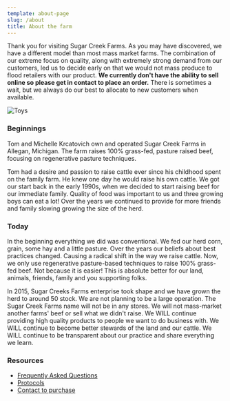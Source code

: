 ```yaml
---
template: about-page
slug: /about
title: About the farm
---
```

Thank you for visiting Sugar Creek Farms.
As you may have discovered, we have a different model than most mass market farms.
The combination of our extreme focus on quality, along with extremely strong
demand from our customers, led us to decide early on that we would not mass produce to flood
retailers with our product. **We currently don't have the ability to sell online so please get in contact to place an order.** There is sometimes a wait, but we
always do our best to allocate to new customers when available.

![Toys](/assets/vanessa-bucceri-gdirwiyama8-unsplash.jpg "Toys")

### Beginnings
Tom and Michelle Krcatovich own and operated Sugar Creek Farms in Allegan, Michigan. The farm raises 100% grass-fed, pasture raised beef, focusing on regenerative pasture techniques.

Tom had a desire and passion to raise cattle ever since his childhood spent on the family farm. He knew one day he would raise his own cattle. We got our start back in the early 1990s, when we decided to start raising beef for our immediate family. Quality of food was important to us and three growing boys can eat a lot! Over the years we continued to provide for more friends and family slowing growing the size of the herd.

### Today
In the beginning everything we did was conventional. We fed our herd corn, grain, some hay and a little pasture. Over the years our beliefs about best practices changed. Causing a radical shift in the way we raise cattle. Now, we only use regenerative pasture-based techniques to raise 100% grass-fed beef. Not because it is easier! This is absolute better for our land, animals, friends, family and you supporting folks.

In 2015, Sugar Creeks Farms enterprise took shape and we have grown the herd to around 50 stock. We are not planning to be a large operation. The Sugar Creek Farms name will not be in any stores. We will not mass-market another farms' beef or sell what we didn't raise. We WILL continue providing high quality products to people we want to do business with. We WILL continue to become better stewards of the land and our cattle. We WILL continue to be transparent about our practice and share everything we learn.

### Resources
- [Frequently Asked Questions](/faq)
- [Protocols](/protocol)
- [Contact to purchase](/contact)